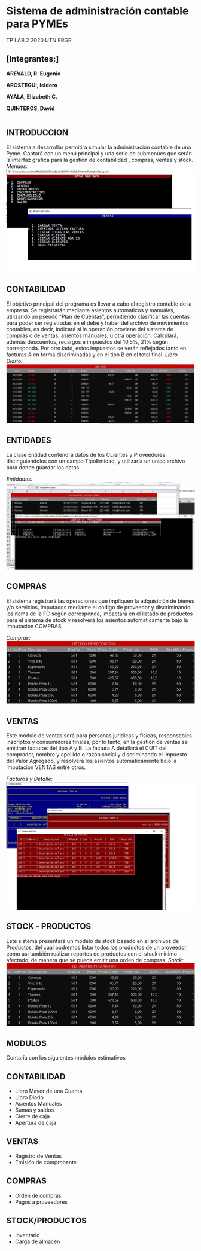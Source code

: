 # Sistema de administración contable para PYMEs
TP LAB 2 2020 UTN FRGP

**[Integrantes:]**
------------------------------
**AREVALO, R. Eugenio**

**AROSTEGUI, Isidoro**

**AYALA, Elizabeth C.**

**QUINTEROS, David**

------------------------------

INTRODUCCION
------------
El sistema a desarrollar permitirá simular la administración contable de una Pyme. Contará con un menú principal y una serie de submenúes que serán la interfaz grafica
para la gestión de contabilidad , compras, ventas y stock.
*Menues:*
!["Menues"](https://github.com/reugenioarevalo/proyecto_gestion/blob/master/readme/menus.png?raw=true "Libro Diario")

CONTABILIDAD
------------
El objetivo principal del programa es llevar a cabo el registro contable de la empresa. Se registrarán mediante asientos automaticos y manuales, utilizando un pseudo “Plan de Cuentas”, permitiendo clasificar las cuentas para poder ser registradas en el debe y haber del archivo de movimientos contables, es decir, indicará si la operación proviene del
sistema de compras o de ventas, asientos manuales, u otra operación. Calculará, además descuentos, recargos e impuestos del 10,5%, 21% según corresponda. Por otro lado, estos
impuestos se verán reflejados tanto en facturas A en forma discriminadas y en el tipo B en el total final.
*Libro Diario:*
!["Libro Diario"](https://github.com/reugenioarevalo/proyecto_gestion/blob/master/readme/libro%20diario1.JPG?raw=true "Libro Diario")

ENTIDADES
------------
La clase Entidad contendrá datos de los CLientes y Proveedores distinguiendolos con un campo TipoEntidad, y utilizaría un unico archivo para donde guardar los datos. 

*Entidades:*
!["Entidades"](https://github.com/reugenioarevalo/proyecto_gestion/blob/master/readme/entdidades.JPG?raw=true )

COMPRAS
------------
El sistema registrará las operaciones que impliquen la adquisición de bienes y/o servicios, imputados mediante el código de proveedor y discriminando los ítems de
la FC según corresponda, impactará en el listado de productos para el sistema de stock y resolverá los asientos automaticamente bajo la imputacion COMPRAS

*Compras:*
!["Compras"](https://github.com/reugenioarevalo/proyecto_gestion/blob/master/readme/productos.JPG?raw=true )

VENTAS
------------
Este módulo de ventas será para personas juridicas y fisicas, responsables inscriptos y consumidores finales, por lo tanto, en la gestión de ventas se emitirán facturas del tipo A y B. La factura A detallará el CUIT del comprador, nombre y apellido o razón social y discriminando el Impuesto del Valor Agregado, y resolverá los asientos automaticamente bajo la imputacion VENTAS
entre otros.

*Facturas y Detalle:*
!["Facturas y Detalle"](https://github.com/reugenioarevalo/proyecto_gestion/blob/master/readme/detalleweb.png?raw=true "Detalle de facturas y facturas")


STOCK - PRODUCTOS
------------
Este sistema presentará un modelo de stock basado en el archivos de Productos, del cual podremos listar todos los productos de un proveedor, como asi también realizar reportes de productos con el stock minimo afectado, de manera que se pueda emitir una orden de compras.
*Sotck:*
!["Prodcutos"](https://github.com/reugenioarevalo/proyecto_gestion/blob/master/readme/productos.JPG?raw=true )


MODULOS
------------
Contaría con los siguientes módulos estimativos

CONTABILIDAD
------------
- Libro Mayor de una Cuenta
- Libro Diario
- Asientos Manuales
- Sumas y saldos
- Cierre de caja
- Apertura de caja


VENTAS
------------
- Registro de Ventas
- Emisión de comprobante


COMPRAS
------------
- Orden de compras
- Pagos a proveedores


STOCK/PRODUCTOS
------------
- Inventario
- Carga de almacén


